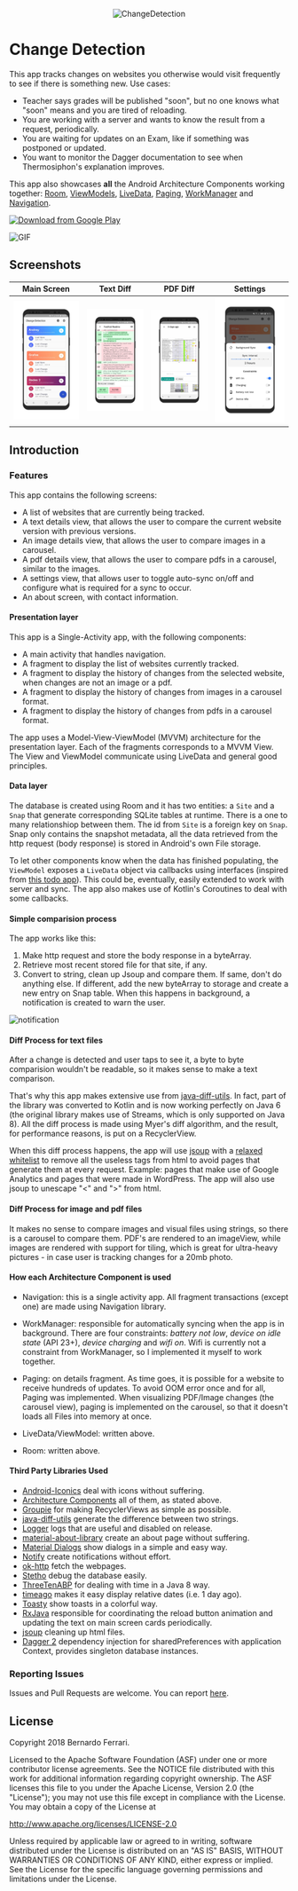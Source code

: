 <p align="center"><img src="logo/1024px.png" alt="ChangeDetection" height="200px"></p>

Change Detection
===================================

This app tracks changes on websites you otherwise would visit frequently to see if there is something new.
Use cases:
* Teacher says grades will be published "soon", but no one knows what "soon" means and you are tired of reloading.
* You are working with a server and wants to know the result from a request, periodically.
* You are waiting for updates on an Exam, like if something was postponed or updated.
* You want to monitor the Dagger documentation to see when Thermosiphon's explanation improves.

This app also showcases **all** the Android Architecture Components working together: [Room](https://developer.android.com/topic/libraries/architecture/room.html), [ViewModels](https://developer.android.com/reference/android/arch/lifecycle/ViewModel.html), [LiveData](https://developer.android.com/reference/android/arch/lifecycle/LiveData.html), [Paging](https://developer.android.com/topic/libraries/architecture/paging/), [WorkManager](https://developer.android.com/topic/libraries/architecture/workmanager) and [Navigation](https://developer.android.com/topic/libraries/architecture/navigation/).

[<img src="https://play.google.com/intl/en_us/badges/images/generic/en_badge_web_generic.png"
      alt="Download from Google Play"
      height="80">](https://play.google.com/store/apps/details?id=com.bernaferrari.changedetection)

 ![GIF](/.github/assets/card_gif.gif?raw=true)

## Screenshots

| Main Screen | Text Diff | PDF Diff | Settings |
|:-:|:-:|:-:|:-:|
| ![First](/.github/assets/main_screen.jpg?raw=true) | ![Sec](/.github/assets/diff_view_html.jpg?raw=true) | ![Third](/.github/assets/diff_view_pdf.jpg?raw=true) | ![Fourth](/.github/assets/settings.jpg?raw=true) |

Introduction
------------

### Features

This app contains the following screens:
* A list of websites that are currently being tracked.
* A text details view, that allows the user to compare the current website version with previous versions.
* An image details view, that allows the user to compare images in a carousel.
* A pdf details view, that allows the user to compare pdfs in a carousel, similar to the images.
* A settings view, that allows user to toggle auto-sync on/off and configure what is required for a sync to occur.
* An about screen, with contact information.

#### Presentation layer

This app is a Single-Activity app, with the following components:
* A main activity that handles navigation.
* A fragment to display the list of websites currently tracked.
* A fragment to display the history of changes from the selected website, when changes are not an image or a pdf.
* A fragment to display the history of changes from images in a carousel format.
* A fragment to display the history of changes from pdfs in a carousel format.

The app uses a Model-View-ViewModel (MVVM) architecture for the presentation layer. Each of the fragments corresponds to a MVVM View.
The View and ViewModel communicate using LiveData and general good principles.

#### Data layer

The database is created using Room and it has two entities: a `Site` and a `Snap` that generate corresponding SQLite tables at runtime.
There is a one to many relationshiop between them. The id from `Site` is a foreign key on `Snap`. Snap only contains the snapshot metadata, all the data retrieved from the http request (body response) is stored in Android's own File storage.

To let other components know when the data has finished populating, the `ViewModel` exposes a `LiveData` object via callbacks using interfaces (inspired from [this todo app](https://github.com/googlesamples/android-architecture/tree/dev-todo-mvvm-live)).
This could be, eventually, easily extended to work with server and sync. The app also makes use of Kotlin's Coroutines to deal with some callbacks.

#### Simple comparision process
The app works like this:

1. Make http request and store the body response in a byteArray.
2. Retrieve most recent stored file for that site, if any.
3. Convert to string, clean up Jsoup and compare them. If same, don't do anything else.
If different, add the new byteArray to storage and create a new entry on Snap table. When this happens in background, a notification is created to warn the user.

![notification](/.github/assets/notification.jpg?raw=true)


#### Diff Process for text files

After a change is detected and user taps to see it, a byte to byte comparision wouldn't be readable, so it makes sense to make a text comparison.

That's why this app makes extensive use from [java-diff-utils](https://github.com/wumpz/java-diff-utils).
In fact, part of the library was converted to Kotlin and is now working perfectly on Java 6 (the original library makes use of Streams, which is only supported on Java 8).
All the diff process is made using Myer's diff algorithm, and the result, for performance reasons, is put on a RecyclerView.

When this diff process happens, the app will use [jsoup](https://jsoup.org) with a [relaxed whitelist](https://jsoup.org/apidocs/org/jsoup/safety/Whitelist.html#relaxed--) to remove all the useless tags from html to avoid pages that generate them at every request.
Example: pages that make use of Google Analytics and pages that were made in WordPress.
The app will also use jsoup to unescape "<" and ">" from html.

#### Diff Process for image and pdf files

It makes no sense to compare images and visual files using strings, so there is a carousel to compare them. PDF's are rendered to an imageView, while images are rendered with support for tiling, which is great for ultra-heavy pictures - in case user is tracking changes for a 20mb photo.

#### How each Architecture Component is used
* Navigation: this is a single activity app. All fragment transactions (except one) are made using Navigation library.

* WorkManager: responsible for automatically syncing when the app is in background.
There are four constraints: *battery not low*, *device on idle state* (API 23+), *device charging* and *wifi on*.
Wifi is currently not a constraint from WorkManager, so I implemented it myself to work together.

* Paging: on details fragment. As time goes, it is possible for a website to receive hundreds of updates. To avoid OOM error once and for all, Paging was implemented. When visualizing PDF/Image changes (the carousel view), paging is implemented on the carousel, so that it doesn't loads all Files into memory at once.


* LiveData/ViewModel: written above.
* Room: written above.

#### Third Party Libraries Used

  * [Android-Iconics][1] deal with icons without suffering.
  * [Architecture Components][2] all of them, as stated above.
  * [Groupie][3] for making RecyclerViews as simple as possible.
  * [java-diff-utils][4] generate the difference between two strings.
  * [Logger][5] logs that are useful and disabled on release.
  * [material-about-library][6] create an about page without suffering.
  * [Material Dialogs][7] show dialogs in a simple and easy way.
  * [Notify][8] create notifications without effort.
  * [ok-http][9] fetch the webpages.
  * [Stetho][10] debug the database easily.
  * [ThreeTenABP][11] for dealing with time in a Java 8 way.
  * [timeago][12] makes it easy display relative dates (i.e. 1 day ago).
  * [Toasty][13] show toasts in a colorful way.
  * [RxJava][14] responsible for coordinating the reload button animation and updating the text on main screen cards periodically.
  * [jsoup][15] cleaning up html files.
  * [Dagger 2][16] dependency injection for sharedPreferences with application Context, provides singleton database instances.

[1]: https://github.com/mikepenz/Android-Iconics
[2]: https://developer.android.com/topic/libraries/architecture/
[3]: https://github.com/lisawray/groupie
[4]: https://github.com/wumpz/java-diff-utils
[5]: https://github.com/orhanobut/logger
[6]: https://github.com/daniel-stoneuk/material-about-library
[7]: https://github.com/afollestad/material-dialogs
[8]: https://github.com/Karn/notify
[9]: https://github.com/square/okhttp
[10]: http://facebook.github.io/stetho/
[11]: https://github.com/JakeWharton/ThreeTenABP
[12]: https://github.com/marlonlom/timeago
[13]: https://github.com/GrenderG/Toasty
[14]: https://github.com/ReactiveX/RxJava
[15]: https://jsoup.org
[16]: https://github.com/google/dagger


### Reporting Issues

Issues and Pull Requests are welcome.
You can report [here](https://github.com/bernaferrari/ChangeDetection/issues).

License
-------

Copyright 2018 Bernardo Ferrari.

Licensed to the Apache Software Foundation (ASF) under one or more contributor
license agreements.  See the NOTICE file distributed with this work for
additional information regarding copyright ownership.  The ASF licenses this
file to you under the Apache License, Version 2.0 (the "License"); you may not
use this file except in compliance with the License.  You may obtain a copy of
the License at

http://www.apache.org/licenses/LICENSE-2.0

Unless required by applicable law or agreed to in writing, software
distributed under the License is distributed on an "AS IS" BASIS, WITHOUT
WARRANTIES OR CONDITIONS OF ANY KIND, either express or implied.  See the
License for the specific language governing permissions and limitations under
the License.
